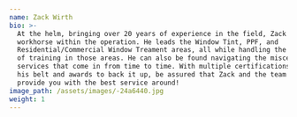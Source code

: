 ```yaml
---
name: Zack Wirth
bio: >-
  At the helm, bringing over 20 years of experience in the field, Zack is the
  workhorse within the operation. He leads the Window Tint, PPF, and
  Residential/Commercial Window Treament areas, all while handling the majority
  of training in those areas. He can also be found navigating the miscellaneous
  services that come in from time to time. With multiple certifications under
  his belt and awards to back it up, be assured that Zack and the team will
  provide you with the best service around!
image_path: /assets/images/-24a6440.jpg
weight: 1
---
```


